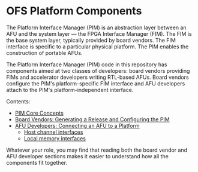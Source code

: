 # OFS Platform Components #

The Platform Interface Manager (PIM) is an abstraction layer between an AFU and the system layer — the FPGA Interface Manager (FIM). The FIM is the base system layer, typically provided by board vendors. The FIM interface is specific to a particular physical platform. The PIM enables the construction of portable AFUs.

The Platform Interface Manager (PIM) code in this repository has components aimed at two classes of developers: board vendors providing FIMs and accelerator developers writing RTL-based AFUs. Board vendors configure the PIM's platform-specific FIM interface and AFU developers attach to the PIM's platform-independent interface.

Contents:

* [PIM Core Concepts](plat_if_develop/ofs_plat_if/docs/PIM_core_concepts.md)
* [Board Vendors: Generating a Release and Configuring the PIM](plat_if_develop/ofs_plat_if/docs/PIM_board_vendors.md)
* [AFU Developers: Connecting an AFU to a Platform](plat_if_develop/ofs_plat_if/docs/PIM_AFU_interface.md)
  * [Host channel interfaces](plat_if_develop/ofs_plat_if/docs/PIM_ifc_host_channel.md)
  * [Local memory interfaces](plat_if_develop/ofs_plat_if/docs/PIM_ifc_local_mem.md)

Whatever your role, you may find that reading both the board vendor and AFU developer sections makes it easier to understand how all the components fit together.
